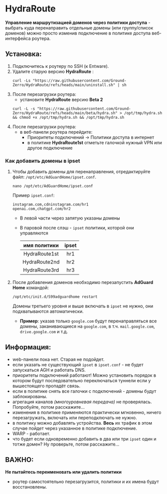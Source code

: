 # HydraRoute

**Управление маршрутизацией доменов через политики доступа** - выбрать куда перенаправить отдельные домены (или группу/список доменов) можно
просто изменив подключение в политике доступа веб-интерфейса роутера.

## Установка:
1. Подключитесь к роутеру по SSH (к Entware).
2. Удалите старую версию **HydraRoute** :
    ```
    curl -Ls "https://raw.githubusercontent.com/Ground-Zerro/HydraRoute/refs/heads/main/uninstall.sh" | sh
    ```
3. После перезагрузки роутера:
    - установите **HydraRoute** версию **Beta 2**
    ```
    curl -L -s "https://raw.githubusercontent.com/Ground-Zerro/HydraRoute/refs/heads/main/beta/hydra.sh" > /opt/tmp/hydra.sh && chmod +x /opt/tmp/hydra.sh && /opt/tmp/hydra.sh
    ```
3. После перезагрузки роутера:
    - в веб-панели роутера перейдите:
      * Приоритеты подключений -> Политики доступа в интернет
      * в политике **HydraRoute1st** отметьте галочкой нужный VPN или другое подключение

### Как добавить домены в ipset
1. Чтобы добавить домены для перенаправления, отредактируйте файл: `/opt/etc/AdGuardHome/ipset.conf`.
    ```
    nano /opt/etc/AdGuardHome/ipset.conf
    ```
   
   Пример `ipset.conf`:
   ```
   instagram.com,cdninstagram.com/hr1
   openai.com,chatgpt.com/hr2
   ```

   * В левой части через запятую указаны домены
   * В паровой после слэш - `ipset` политики, которой они управляются

       |  имя политики   |  ipset  |
       |:---------------:|:-------:|
       |  HydraRoute1st  |   hr1   |
       |  HydraRoute2nd  |   hr2   |
       |  HydraRoute3rd  |   hr3   |

2. После добавления доменов необходимо перезапустить **AdGuard Home** командой:
    ```
    /opt/etc/init.d/S99adguardhome restart
    ```
	Домены третьего уровня и выше включать в `ipset` не нужно, они подхватываются автоматически.
	* **Пример**: указав только `google.com` будут перенаправляться все домены, заканивающиеся на `google.com`, в т.ч. `mail.google.com`, `drive.google.com` и т.д.

## Информация:
- web-панели пока нет. Старая не подойдет.
- если указать не существующий `ipset` в `ipset.conf` - не будет запускаться AGH и работать DNS.
- приоритеты подключений работают! Можно установить порядок в котором будут последовательно переключаться туннели
если у вышестоящего пропадёт связь.
- если в политике снять все галочки с подключений - домены будут заблокированы.
- агрегация каналов *(многоуровневая передача)* не проверялась. Попробуйте, потом расскажите...
- изменения в политике применяются практически мгновенно, ничего перезагружать, включать или переподключать не нужно.
- в политику можно добавлять устройства. **Весь** их трафик в этом случае пойдет через указанное в политике подключение.
- WARP - работает.
- что будет если одновременно добавить в два или три `ipset` один и тотже домен? Ну проверьте, потом расскажите...

## ВАЖНО:
**Не пытайтесь переименовать или удалить политики**
- роутер самостоятельно перезагрузится, политики и их имена будут восстановлены.
